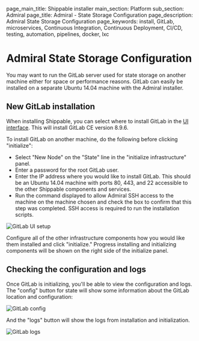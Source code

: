 page_main_title: Shippable installer
main_section: Platform
sub_section: Admiral
page_title: Admiral - State Storage Configuration
page_description: Admiral State Storage Configuration
page_keywords: install, GitLab, microservices, Continuous Integration, Continuous Deployment, CI/CD, testing, automation, pipelines, docker, lxc

# Admiral State Storage Configuration
You may want to run the GitLab server used for state storage on another machine either for space or performance reasons.  GitLab can easily be installed on a separate Ubuntu 14.04 machine with the Admiral installer.

## New GitLab installation
When installing Shippable, you can select where to install GitLab in the [UI interface](admiral/#the-admiral-ui).  This will install GitLab CE version 8.9.6.

To install GitLab on another machine, do the following before clicking "initialize":

- Select "New Node" on the "State" line in the "initialize infrastructure" panel.
- Enter a password for the root GitLab user.
- Enter the IP address where you would like to install GitLab.  This should be an Ubuntu 14.04 machine with ports 80, 443, and 22 accessible to the other Shippable components and services.
- Run the command displayed to allow Admiral SSH access to the machine on the machine chosen and check the box to confirm that this step was completed.  SSH access is required to run the installation scripts.

<img src="../../images/platform/admiral/admiral-gitlab-ui-setup.png" alt="GitLab UI setup">

Configure all of the other infrastructure components how you would like them installed and click "initialize."  Progress installing and initializing components will be shown on the right side of the initialize panel.

## Checking the configuration and logs
Once GitLab is initializing, you'll be able to view the configuration and logs.  The "config" button for state will show some information about the GitLab location and configuration:

<img src="../../images/platform/admiral/admiral-gitlab-config.png" alt="GitLab config">

And the "logs" button will show the logs from installation and initialization.

<img src="../../images/platform/admiral/admiral-gitlab-logs.png" alt="GitLab logs">
